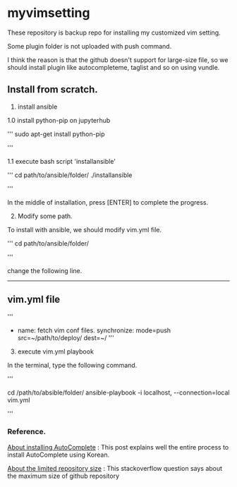 # myvimsetting

These repository is backup repo for installing my customized vim setting.

Some plugin folder is not uploaded with push command.

I think the reason is that the github doesn't support for large-size file, so we should install plugin like autocompleteme, taglist and so on using vundle.

## Install from scratch.

1. install ansible 

1.0 install python-pip on jupyterhub

'''
sudo apt-get install python-pip

'''

1.1 execute bash script 'installansible'

'''
cd path/to/ansible/folder/
./installansible

'''

In the middle of installation, press [ENTER] to complete the progress.

2. Modify some path.

To install with ansible, we should modify vim.yml file.

'''
cd path/to/ansible/folder/

'''

change the following line.

---
vim.yml file
---

'''
- name: fetch vim conf files. 
  synchronize: mode=push src=~/path/to/deploy/ dest=~/
'''

3. execute vim.yml playbook

In the terminal, type the following command.

'''

cd /path/to/absible/folder/
ansible-playbook -i localhost, --connection=local vim.yml

'''




### Reference.

[About installing AutoComplete](http://neverapple88.tistory.com/26) : This post explains well the entire process to install AutoComplete using Korean.

[About the limited repository size](http://stackoverflow.com/questions/3230721/max-file-size-and-max-repository-size-in-git) : This stackoverflow question says about the maximum size of github repository
